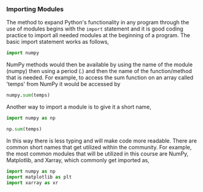 ### Importing Modules
The method to expand Python's functionality in any program through the use of modules begins with the `import` statement and it is good coding practice to import all needed modules at the beginning of a program. The basic import statement works as follows,
```python
import numpy
```

NumPy methods would then be available by using the name of the module (numpy) then using a period (.) and then the name of the function/method that is needed. For example, to access the sum function on an array called 'temps' from NumPy it would be accessed by
```python
numpy.sum(temps)
```

Another way to import a module is to give it a short name,
```python
import numpy as np

np.sum(temps)
```
In this way there is less typing and will make code more readable. There are common short names that get utilized within the community. For example, the most common modules that will be utilized in this course are NumPy, Matplotlib, and Xarray, which commonly get imported as,
```python
import numpy as np
import matplotlib as plt
import xarray as xr
```
